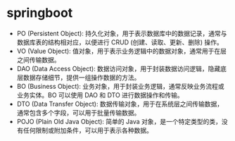 # springboot

- PO (Persistent Object): 持久化对象，用于表示数据库中的数据记录，通常与数据库表的结构相对应，以便进行 CRUD (创建、读取、更新、删除) 操作。
- VO (Value Object): 值对象，用于表示业务逻辑中的数据对象，通常用于在层之间传输数据。
- DAO (Data Access Object): 数据访问对象，用于封装数据访问逻辑，隐藏底层数据存储细节，提供一组操作数据的方法。
- BO (Business Object): 业务对象，用于封装业务逻辑，通常反映业务流程或业务实体。BO 可以使用 DAO 和 DTO 进行数据操作和传输。
- DTO (Data Transfer Object): 数据传输对象，用于在系统层之间传输数据，通常包含多个字段，可以用于批量传输数据。
- POJO (Plain Old Java Object): 简单的 Java 对象，是一个特定类型的类，没有任何限制或附加条件，可以用于表示各种数据。
